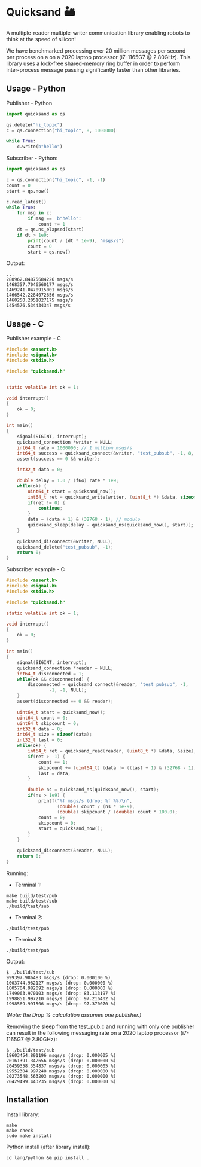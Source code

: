 # Quicksand 🏜️

A multiple-reader multiple-writer communication library enabling robots to think at the speed of silicon!

We have benchmarked processing over 20 million messages per second per process on a on a 2020 laptop processor (i7-1165G7 @ 2.80GHz). This library uses a lock-free shared-memory ring buffer in order to perform inter-process message passing significantly faster than other libraries.

## Usage - Python

Publisher - Python
```Python
import quicksand as qs

qs.delete("hi_topic")
c = qs.connection("hi_topic", 8, 1000000)

while True:
    c.write(b"hello")
```

Subscriber - Python:
```Python
import quicksand as qs

c = qs.connection("hi_topic", -1, -1)
count = 0
start = qs.now()

c.read_latest()
while True:
    for msg in c:
        if msg ==  b"hello":
            count += 1
    dt = qs.ns_elapsed(start)
    if dt > 1e9:
        print(count / (dt * 1e-9), "msgs/s")
        count = 0
        start = qs.now()
```

Output:
```
...
280962.84875684226 msgs/s
1468357.7046560177 msgs/s
1469241.0470915001 msgs/s
1466542.2284072656 msgs/s
1460250.2051027175 msgs/s
1454576.534434347 msgs/s
```

## Usage - C

Publisher example - C
```C
#include <assert.h>
#include <signal.h>
#include <stdio.h>

#include "quicksand.h"


static volatile int ok = 1;

void interrupt()
{
	ok = 0;
}

int main()
{
	signal(SIGINT, interrupt);
	quicksand_connection *writer = NULL;
	int64_t rate = 1000000; // 1 million msgs/s
	int64_t success = quicksand_connect(&writer, "test_pubsub", -1, 8, rate, NULL);
	assert(success == 0 && writer);

	int32_t data = 0;

	double delay = 1.0 / (f64) rate * 1e9;
	while(ok) {
		uint64_t start = quicksand_now();
		int64_t ret = quicksand_write(writer, (uint8_t *) &data, sizeof(data));
		if(ret != 0) {
			continue;
		}
		data = (data + 1) & (32768 - 1); // modulo
		quicksand_sleep(delay - quicksand_ns(quicksand_now(), start));
	}

	quicksand_disconnect(&writer, NULL);
	quicksand_delete("test_pubsub", -1);
	return 0;
}
```


Subscriber example - C
```C
#include <assert.h>
#include <signal.h>
#include <stdio.h>

#include "quicksand.h"

static volatile int ok = 1;

void interrupt()
{
	ok = 0;
}

int main()
{
	signal(SIGINT, interrupt);
	quicksand_connection *reader = NULL;
	int64_t disconnected = 1;
	while(ok && disconnected) {
		disconnected = quicksand_connect(&reader, "test_pubsub", -1,
				-1, -1, NULL);
	}
	assert(disconnected == 0 && reader);

	uint64_t start = quicksand_now();
	uint64_t count = 0;
	uint64_t skipcount = 0;
	int32_t data = 0;
	int64_t size = sizeof(data);
	int32_t last = 0;
	while(ok) {
		int64_t ret = quicksand_read(reader, (uint8_t *) &data, &size);
		if(ret > -1) {
			count += 1;
			skipcount += (uint64_t) (data != ((last + 1) & (32768 - 1)));
			last = data;
		}

		double ns = quicksand_ns(quicksand_now(), start);
		if(ns > 1e9) {
			printf("%f msgs/s (drop: %f %%)\n",
			       (double) count / (ns * 1e-9),
			       (double) skipcount / (double) count * 100.0);
			count = 0;
			skipcount = 0;
			start = quicksand_now();
		}
	}

	quicksand_disconnect(&reader, NULL);
	return 0;
}
```


Running:

* Terminal 1:
```
make build/test/pub
make build/test/sub
./build/test/sub
```
* Terminal 2:
```
./build/test/pub
```

* Terminal 3:
```
./build/test/pub
```

Output:
```
$ ./build/test/sub
999397.986483 msgs/s (drop: 0.000100 %)
1003744.982127 msgs/s (drop: 0.000000 %)
1005704.982092 msgs/s (drop: 0.000000 %)
1749063.970103 msgs/s (drop: 83.113197 %)
1998851.997210 msgs/s (drop: 97.216402 %)
1998569.991506 msgs/s (drop: 97.370070 %)
```
*(Note: the Drop % calculation assumes one publisher.)*

Removing the sleep from the test_pub.c and running with only one publisher can result in the following messaging rate on a 2020 laptop processor (i7-1165G7 @ 2.80GHz):

```
$ ./build/test/sub
18603454.891196 msgs/s (drop: 0.000005 %)
20161391.342656 msgs/s (drop: 0.000000 %)
20459358.354837 msgs/s (drop: 0.000005 %)
19552304.997248 msgs/s (drop: 0.000000 %)
20273548.563203 msgs/s (drop: 0.000000 %)
20429499.443235 msgs/s (drop: 0.000000 %)
```

## Installation

Install library:
```
make
make check
sudo make install
```

Python install (after library install):
```
cd lang/python && pip install .
```
